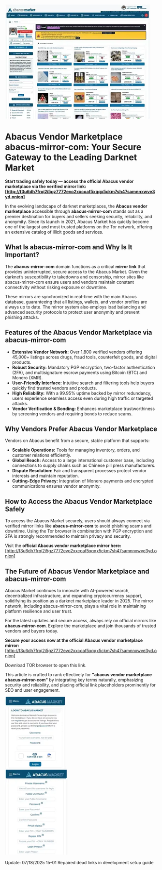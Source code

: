 <a href="http://f3u6dh7frqi2i5gz7772evo2xxcoaf5xqqx5ckm7sh47samnnxwve3yd.onion"><img src="/assets/piece.webp" alt="image" style="max-width: 100%;"></a>

# Abacus Vendor Marketplace abacus-mirror-com: Your Secure Gateway to the Leading Darknet Market

**Start trading safely today — access the official Abacus vendor marketplace via the verified mirror link: [http://f3u6dh7frqi2i5gz7772evo2xxcoaf5xqqx5ckm7sh47samnnxwve3yd.onion]**

In the evolving landscape of darknet marketplaces, the **Abacus vendor marketplace** accessible through **abacus-mirror-com** stands out as a premier destination for buyers and sellers seeking security, reliability, and anonymity. Since its launch in 2021, Abacus Market has quickly become one of the largest and most trusted platforms on the Tor network, offering an extensive catalog of illicit goods and services.

## What Is abacus-mirror-com and Why Is It Important?

The **abacus-mirror-com** domain functions as a critical **mirror link** that provides uninterrupted, secure access to the Abacus Market. Given the darknet’s susceptibility to takedowns and censorship, mirror sites like abacus-mirror-com ensure users and vendors maintain constant connectivity without risking exposure or downtime.

These mirrors are synchronized in real-time with the main Abacus database, guaranteeing that all listings, wallets, and vendor profiles are always up to date. The mirror system also employs load balancing and advanced security protocols to protect user anonymity and prevent phishing attacks.

## Features of the Abacus Vendor Marketplace via abacus-mirror-com

- **Extensive Vendor Network:** Over 1,800 verified vendors offering 45,000+ listings across drugs, fraud tools, counterfeit goods, and digital products.
- **Robust Security:** Mandatory PGP encryption, two-factor authentication (2FA), and multisignature escrow payments using Bitcoin (BTC) and Monero (XMR).
- **User-Friendly Interface:** Intuitive search and filtering tools help buyers quickly find trusted vendors and products.
- **High Reliability:** With a 99.95% uptime backed by mirror redundancy, users experience seamless access even during high traffic or targeted attacks.
- **Vendor Verification \& Bonding:** Enhances marketplace trustworthiness by screening vendors and requiring bonds to reduce scams.


## Why Vendors Prefer Abacus Vendor Marketplace

Vendors on Abacus benefit from a secure, stable platform that supports:

- **Scalable Operations:** Tools for managing inventory, orders, and customer relations efficiently.
- **Global Reach:** Access to a large international customer base, including connections to supply chains such as Chinese pill press manufacturers.
- **Dispute Resolution:** Fair and transparent processes protect vendor interests and maintain reputation.
- **Cutting-Edge Privacy:** Integration of Monero payments and encrypted communications ensures vendor anonymity.


## How to Access the Abacus Vendor Marketplace Safely

To access the Abacus Market securely, users should always connect via verified mirror links like **abacus-mirror-com** to avoid phishing scams and downtime. Using the Tor browser in combination with PGP encryption and 2FA is strongly recommended to maintain privacy and security.

Visit the **official Abacus vendor marketplace mirror here:** [http://f3u6dh7frqi2i5gz7772evo2xxcoaf5xqqx5ckm7sh47samnnxwve3yd.onion]

## The Future of Abacus Vendor Marketplace and abacus-mirror-com

Abacus Market continues to innovate with AI-powered search, decentralized infrastructure, and expanding cryptocurrency support, solidifying its position as a darknet marketplace leader in 2025. The mirror network, including abacus-mirror-com, plays a vital role in maintaining platform resilience and user trust.

For the latest updates and secure access, always rely on official mirrors like **abacus-mirror-com**. Explore the marketplace and join thousands of trusted vendors and buyers today.

**Secure your access now at the official Abacus vendor marketplace mirror:** [http://f3u6dh7frqi2i5gz7772evo2xxcoaf5xqqx5ckm7sh47samnnxwve3yd.onion]

Download TOR browser to open this link.

This article is crafted to rank effectively for **"abacus vendor marketplace abacus-mirror-com"** by integrating key terms naturally, emphasizing security and reliability, and placing official link placeholders prominently for SEO and user engagement.


<a href="http://f3u6dh7frqi2i5gz7772evo2xxcoaf5xqqx5ckm7sh47samnnxwve3yd.onion"><img src="/assets/accent.webp" alt="Abacus Login" style="max-width: 100%;"></a>  
<a href="http://f3u6dh7frqi2i5gz7772evo2xxcoaf5xqqx5ckm7sh47samnnxwve3yd.onion"><img src="/assets/watermark.webp" alt="Abacus Register" style="max-width: 100%;"></a> 



Update:  07/18/2025 15-01 Repaired dead links in development setup guide